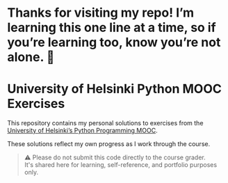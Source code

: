 # Thanks for visiting my repo! I’m learning this one line at a time, so if you’re learning too, know you’re not alone. 💛




# University of Helsinki Python MOOC Exercises

This repository contains my personal solutions to exercises from the [University of Helsinki’s Python Programming MOOC](https://programming-22.mooc.fi/).

These solutions reflect my own progress as I work through the course.

> ⚠️ Please do not submit this code directly to the course grader.  
> It's shared here for learning, self-reference, and portfolio purposes only.

